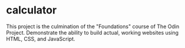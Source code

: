 # calculator
This project is the culmination of the "Foundations" course of The Odin Project. Demonstrate the ability to
build actual, working websites using HTML, CSS, and JavaScript.
